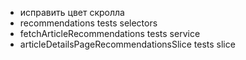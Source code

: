 - исправить цвет скролла
- recommendations tests selectors
- fetchArticleRecommendations tests service
- articleDetailsPageRecommendationsSlice tests slice

